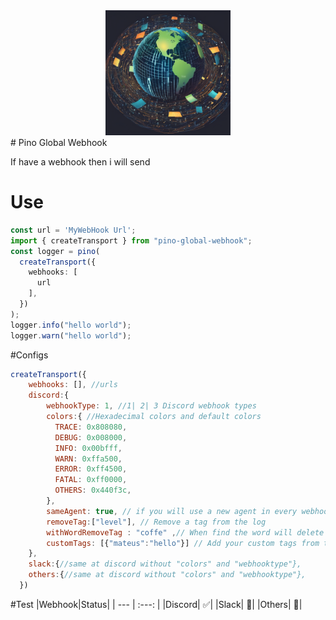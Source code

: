 <div align="center">
    <img alt="Pino Global Webhook" title="Logo" src="./github/logo.png" width="200px" height="200" />
</div>
# Pino Global Webhook

If have a webhook then i will send

# Use

```typescript
const url = 'MyWebHook Url';
import { createTransport } from "pino-global-webhook";
const logger = pino(
  createTransport({
    webhooks: [
      url
    ],
  })
);
logger.info("hello world");
logger.warn("hello world");
```
#Configs
``` javascript
createTransport({
    webhooks: [], //urls
    discord:{
        webhookType: 1, //1| 2| 3 Discord webhook types
        colors:{ //Hexadecimal colors and default colors 
          TRACE: 0x808080, 
          DEBUG: 0x008000,
          INFO: 0x00bfff,
          WARN: 0xffa500,
          ERROR: 0xff4500,
          FATAL: 0xff0000,
          OTHERS: 0x440f3c,
        },
        sameAgent: true, // if you will use a new agent in every webhook
        removeTag:["level"], // Remove a tag from the log
        withWordRemoveTag : "coffe" ,// When find the word will delete the tag
        customTags: [{"mateus":"hello"}] // Add your custom tags from the log :D
    },
    slack:{//same at discord without "colors" and "webhooktype"},
    others:{//same at discord without "colors" and "webhooktype"},
  })

```



#Test
|Webhook|Status|
| --- | :---: |
|Discord| ✅| 
|Slack| 🚧| 
|Others| 🚧|
